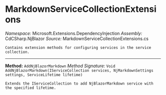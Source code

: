# MarkdownServiceCollectionExtensions

*Namespace:* Microsoft.Extensions.DependencyInjection
*Assembly:* CdCSharp.NjBlazor
*Source:* MarkdownServiceCollectionExtensions.cs



    Contains extension methods for configuring services in the service collection.
    
---

**Method:** `AddNjBlazorMarkdown`
*Method Signature:* `Void AddNjBlazorMarkdown(IServiceCollection services, NjMarkdownSettings settings, ServiceLifetime lifetime)`


    Extends the IServiceCollection to add NjBlazorMarkdown service with the specified lifetime.
    


